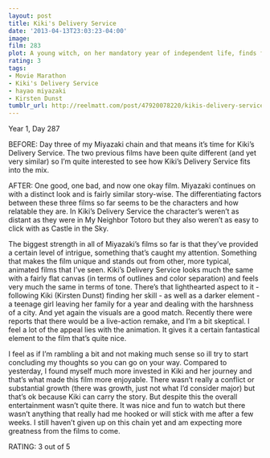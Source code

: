 ```yaml
---
layout: post
title: Kiki's Delivery Service
date: '2013-04-13T23:03:23-04:00'
image: 
film: 283
plot: A young witch, on her mandatory year of independent life, finds fitting into a new community difficult while she supports herself by running an air courier service.
rating: 3
tags:
- Movie Marathon
- Kiki's Delivery Service
- hayao miyazaki
- Kirsten Dunst
tumblr_url: http://reelmatt.com/post/47920078220/kikis-delivery-service
---
```


Year 1, Day 287

BEFORE: Day three of my Miyazaki chain and that means it’s time for Kiki’s Delivery Service. The two previous films have been quite different (and yet very similar) so I’m quite interested to see how Kiki’s Delivery Service fits into the mix.

AFTER: One good, one bad, and now one okay film. Miyazaki continues on with a distinct look and is fairly similar story-wise. The differentiating factors between these three films so far seems to be the characters and how relatable they are. In Kiki’s Delivery Service the character’s weren’t as distant as they were in My Neighbor Totoro but they also weren’t as easy to click with as Castle in the Sky.

The biggest strength in all of Miyazaki’s films so far is that they’ve provided a certain level of intrigue, something that’s caught my attention. Something that makes the film unique and stands out from other, more typical, animated films that I’ve seen. Kiki’s Delivery Service looks much the same with a fairly flat canvas (in terms of outlines and color separation) and feels very much the same in terms of tone. There’s that lighthearted aspect to it - following Kiki (Kirsten Dunst) finding her skill - as well as a darker element - a teenage girl leaving her family for a year and dealing with the harshness of a city. And yet again the visuals are a good match. Recently there were reports that there would be a live-action remake, and I’m a bit skeptical. I feel a lot of the appeal lies with the animation. It gives it a certain fantastical element to the film that’s quite nice.

I feel as if I’m rambling a bit and not making much sense so ill try to start concluding my thoughts so you can go on your way. Compared to yesterday, I found myself much more invested in Kiki and her journey and that’s what made this film more enjoyable. There wasn’t really a conflict or substantial growth (there was growth, just not what I’d consider major) but that’s ok because Kiki can carry the story. But despite this the overall entertainment wasn’t quite there. It was nice and fun to watch but there wasn’t anything that really had me hooked or will stick with me after a few weeks. I still haven’t given up on this chain yet and am expecting more greatness from the films to come.

RATING: 3 out of 5
